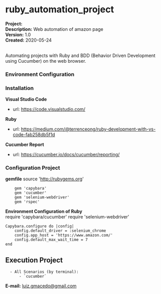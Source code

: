 # ruby_automation_project
**Project:** <br>
**Description:** Web automation of amazon page <br>
**Version:** 1.0 <br>
**Created:** 2020-05-24
<br><br>

Automating projects with Ruby and BDD (Behavior Driven Development using Cucumber) on the web browser.




### Environment Configuration ###

### Installation ###

 **Visual Studio Code**
   - url: https://code.visualstudio.com/

 **Ruby**   
   - url: https://medium.com/@terrenceong/ruby-development-with-vs-code-fab258db5f1d

 **Cucumber Report**
  - url: https://cucumber.io/docs/cucumber/reporting/





### Configuration Project ###

**gemfile**
    source 'http://rubygems.org'
    
        gem 'capybara'
        gem 'cucumber'
        gem 'selenium-webdriver'
        gem 'rspec'

**Environment Configuration of Ruby** <br>
   require 'capybara/cucumber'
   require 'selenium-webdriver'

    Capybara.configure do |config|
        config.default_driver = :selenium_chrome
        config.app_host = 'https://www.amazon.com/'
        config.default_max_wait_time = 7
    end




## Execution Project ##
      - All Scenarios (by terminal):
          - `cucumber`



**E-mail:** luiz.gmacedo@gmail.com




